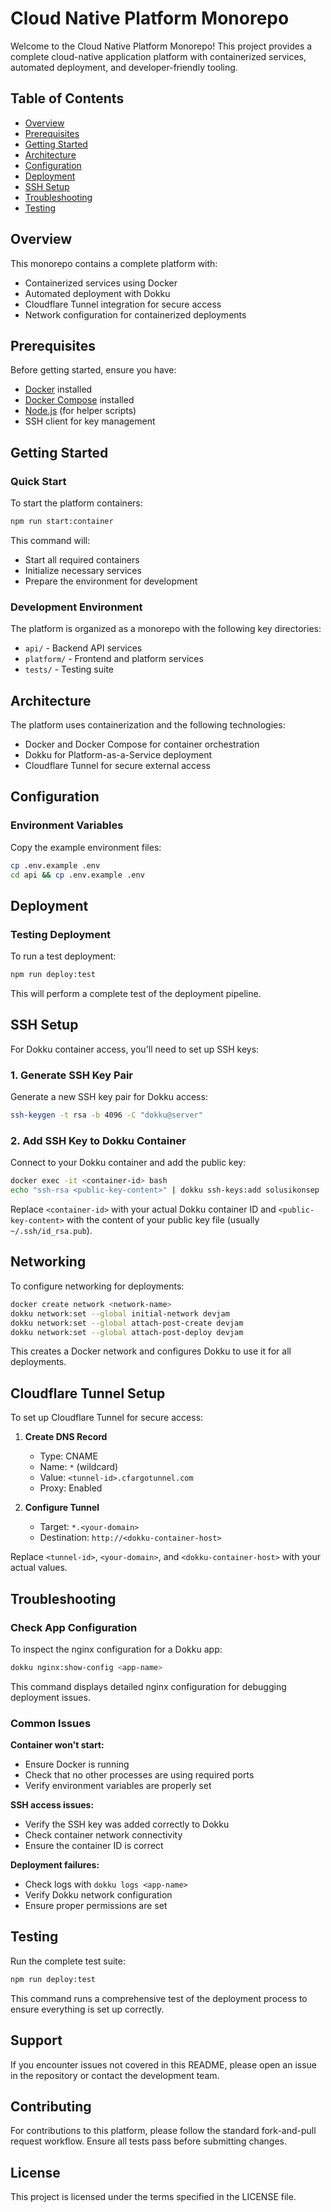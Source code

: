 # Cloud Native Platform Monorepo

Welcome to the Cloud Native Platform Monorepo! This project provides a complete cloud-native application platform with containerized services, automated deployment, and developer-friendly tooling.

## Table of Contents
- [Overview](#overview)
- [Prerequisites](#prerequisites)
- [Getting Started](#getting-started)
- [Architecture](#architecture)
- [Configuration](#configuration)
- [Deployment](#deployment)
- [SSH Setup](#ssh-setup)
- [Troubleshooting](#troubleshooting)
- [Testing](#testing)

## Overview

This monorepo contains a complete platform with:
- Containerized services using Docker
- Automated deployment with Dokku
- Cloudflare Tunnel integration for secure access
- Network configuration for containerized deployments

## Prerequisites

Before getting started, ensure you have:
- [Docker](https://docs.docker.com/get-docker/) installed
- [Docker Compose](https://docs.docker.com/compose/install/) installed
- [Node.js](https://nodejs.org/) (for helper scripts)
- SSH client for key management

## Getting Started

### Quick Start

To start the platform containers:

```bash
npm run start:container
```

This command will:
- Start all required containers
- Initialize necessary services
- Prepare the environment for development

### Development Environment

The platform is organized as a monorepo with the following key directories:
- `api/` - Backend API services
- `platform/` - Frontend and platform services
- `tests/` - Testing suite

## Architecture

The platform uses containerization and the following technologies:
- Docker and Docker Compose for container orchestration
- Dokku for Platform-as-a-Service deployment
- Cloudflare Tunnel for secure external access

## Configuration

### Environment Variables

Copy the example environment files:
```bash
cp .env.example .env
cd api && cp .env.example .env
```

## Deployment

### Testing Deployment

To run a test deployment:

```bash
npm run deploy:test
```

This will perform a complete test of the deployment pipeline.

## SSH Setup

For Dokku container access, you'll need to set up SSH keys:

### 1. Generate SSH Key Pair

Generate a new SSH key pair for Dokku access:

```bash
ssh-keygen -t rsa -b 4096 -C "dokku@server"
```

### 2. Add SSH Key to Dokku Container

Connect to your Dokku container and add the public key:

```bash
docker exec -it <container-id> bash
echo "ssh-rsa <public-key-content>" | dokku ssh-keys:add solusikonsep
```

Replace `<container-id>` with your actual Dokku container ID and `<public-key-content>` with the content of your public key file (usually `~/.ssh/id_rsa.pub`).

## Networking

To configure networking for deployments:

```bash
docker create network <network-name>
dokku network:set --global initial-network devjam
dokku network:set --global attach-post-create devjam
dokku network:set --global attach-post-deploy devjam
```

This creates a Docker network and configures Dokku to use it for all deployments.

## Cloudflare Tunnel Setup

To set up Cloudflare Tunnel for secure access:

1. **Create DNS Record**
   - Type: CNAME
   - Name: `*` (wildcard)
   - Value: `<tunnel-id>.cfargotunnel.com`
   - Proxy: Enabled

2. **Configure Tunnel**
   - Target: `*.<your-domain>`
   - Destination: `http://<dokku-container-host>`

Replace `<tunnel-id>`, `<your-domain>`, and `<dokku-container-host>` with your actual values.

## Troubleshooting

### Check App Configuration

To inspect the nginx configuration for a Dokku app:

```bash
dokku nginx:show-config <app-name>
```

This command displays detailed nginx configuration for debugging deployment issues.

### Common Issues

**Container won't start:**
- Ensure Docker is running
- Check that no other processes are using required ports
- Verify environment variables are properly set

**SSH access issues:**
- Verify the SSH key was added correctly to Dokku
- Check container network connectivity
- Ensure the container ID is correct

**Deployment failures:**
- Check logs with `dokku logs <app-name>`
- Verify Dokku network configuration
- Ensure proper permissions are set

## Testing

Run the complete test suite:

```bash
npm run deploy:test
```

This command runs a comprehensive test of the deployment process to ensure everything is set up correctly.

## Support

If you encounter issues not covered in this README, please open an issue in the repository or contact the development team.

## Contributing

For contributions to this platform, please follow the standard fork-and-pull request workflow. Ensure all tests pass before submitting changes.

## License

This project is licensed under the terms specified in the LICENSE file.
